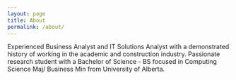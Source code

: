 ```yaml
---
layout: page
title: About
permalink: /about/
---
```



Experienced Business Analyst and IT Solutions Analyst with a demonstrated history of working in the academic and construction industry. Passionate research student with a Bachelor of Science - BS focused in Computing Science Maj/ Business Min from University of Alberta.